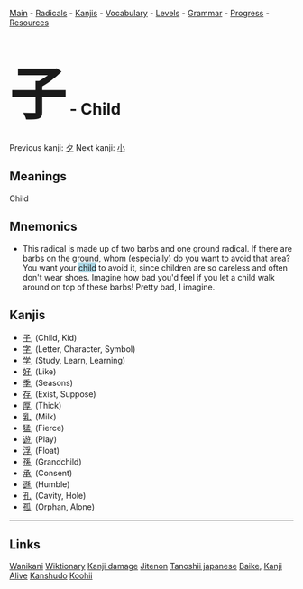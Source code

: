<style> bigfont {font-size: 100px}</style>


[Main](../README.md) -
[Radicals](../radicals.md) -
[Kanjis](../kanjis.md) -
[Vocabulary](../vocabulary.md) -
[Levels](../levels.md) -
[Grammar](../grammar.md) - 
[Progress](../progress.md) -
[Resources](../resources.md)
# <bigfont> 子</bigfont> - Child 

Previous kanji: [夕](夕.md) Next kanji: [小](小.md) 

## Meanings
 Child
## Mnemonics
 * This radical is made up of two barbs and one ground radical. If there are barbs on the ground, whom (especially) do you want to avoid that area? You want your <span style="background-color:#ADD8E6"> child</span> to avoid it, since children are so careless and often don't wear shoes. Imagine how bad you'd feel if you let a child walk around on top of these barbs! Pretty bad, I imagine.


## Kanjis
 * [子](../kanjis/子.md), (Child, Kid)
* [字](../kanjis/字.md), (Letter, Character, Symbol)
* [学](../kanjis/学.md), (Study, Learn, Learning)
* [好](../kanjis/好.md), (Like)
* [季](../kanjis/季.md), (Seasons)
* [存](../kanjis/存.md), (Exist, Suppose)
* [厚](../kanjis/厚.md), (Thick)
* [乳](../kanjis/乳.md), (Milk)
* [猛](../kanjis/猛.md), (Fierce)
* [遊](../kanjis/遊.md), (Play)
* [浮](../kanjis/浮.md), (Float)
* [孫](../kanjis/孫.md), (Grandchild)
* [承](../kanjis/承.md), (Consent)
* [遜](../kanjis/遜.md), (Humble)
* [孔](../kanjis/孔.md), (Cavity, Hole)
* [孤](../kanjis/孤.md), (Orphan, Alone)



---


## Links 


[Wanikani](https://www.wanikani.com/kanji/子)
[Wiktionary](https://en.wiktionary.org/wiki/子)
[Kanji damage](http://www.kanjidamage.com/kanji/search?utf8=✓&q=子)
[Jitenon](https://jitenon.com/kanji/子)
[Tanoshii japanese](https://www.tanoshiijapanese.com/dictionary/kanji.cfm?k=子)
[Baike](https://baike.baidu.com/item/子),
[Kanji Alive](https://app.kanjialive.com/子)
[Kanshudo](https://www.kanshudo.com/searchmn?q=子)
[Koohii](https://kanji.koohii.com/study/kanji/子)
